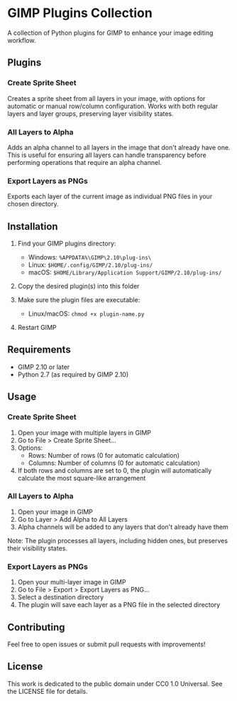 # GIMP Plugins Collection

A collection of Python plugins for GIMP to enhance your image editing workflow.

## Plugins

### Create Sprite Sheet

Creates a sprite sheet from all layers in your image, with options for automatic or manual row/column configuration. Works with both regular layers and layer groups, preserving layer visibility states.

### All Layers to Alpha

Adds an alpha channel to all layers in the image that don't already have one. This is useful for ensuring all layers can handle transparency before performing operations that require an alpha channel.

### Export Layers as PNGs

Exports each layer of the current image as individual PNG files in your chosen directory.

## Installation

1. Find your GIMP plugins directory:
   - Windows: `%APPDATA%\GIMP\2.10\plug-ins\`
   - Linux: `$HOME/.config/GIMP/2.10/plug-ins/`
   - macOS: `$HOME/Library/Application Support/GIMP/2.10/plug-ins/`
   
2. Copy the desired plugin(s) into this folder
3. Make sure the plugin files are executable:
   - Linux/macOS: `chmod +x plugin-name.py`
4. Restart GIMP

## Requirements

- GIMP 2.10 or later
- Python 2.7 (as required by GIMP 2.10)

## Usage

### Create Sprite Sheet
1. Open your image with multiple layers in GIMP
2. Go to File > Create Sprite Sheet...
3. Options:
   - Rows: Number of rows (0 for automatic calculation)
   - Columns: Number of columns (0 for automatic calculation)
4. If both rows and columns are set to 0, the plugin will automatically calculate the most square-like arrangement

### All Layers to Alpha
1. Open your image in GIMP
2. Go to Layer > Add Alpha to All Layers
3. Alpha channels will be added to any layers that don't already have them

Note: The plugin processes all layers, including hidden ones, but preserves their visibility states.

### Export Layers as PNGs
1. Open your multi-layer image in GIMP
2. Go to File > Export > Export Layers as PNG...
3. Select a destination directory
4. The plugin will save each layer as a PNG file in the selected directory

## Contributing

Feel free to open issues or submit pull requests with improvements!

## License

This work is dedicated to the public domain under CC0 1.0 Universal. See the LICENSE file for details.